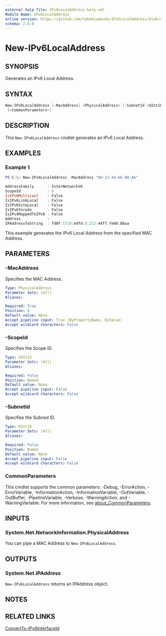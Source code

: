 ```yaml
---
external help file: IPv6LocalAddress-help.xml
Module Name: IPv6LocalAddress
online version: https://github.com/takakiwakuda/IPv6LocalAddress/blob/main/docs/New-IPv6LocalAddress.md
schema: 2.0.0
---
```


# New-IPv6LocalAddress

## SYNOPSIS

Generates an IPv6 Local Address.

## SYNTAX

```powershell
New-IPv6LocalAddress [-MacAddress] <PhysicalAddress> [-SubnetId <UInt16>] [-ScopeId <UInt32>]
 [<CommonParameters>]
```

## DESCRIPTION

This `New-IPv6LocalAddress` cmdlet generates an IPv6 Local Address.

## EXAMPLES

### Example 1

```powershell
PS C:\> New-IPv6LocalAddress -MacAddress "00-22-44-66-88-AA"

AddressFamily      : InterNetworkV6
ScopeId            : 0
IsIPv6Multicast    : False
IsIPv6LinkLocal    : False
IsIPv6SiteLocal    : False
IsIPv6Teredo       : False
IsIPv4MappedToIPv6 : False
Address            :
IPAddressToString  : fd0f:1710:e9fd:0:222:44ff:fe66:88aa
```

This example generates the IPv6 Local Address from the specified MAC Address.

## PARAMETERS

### -MacAddress

Specifies the MAC Address.

```yaml
Type: PhysicalAddress
Parameter Sets: (All)
Aliases:

Required: True
Position: 0
Default value: None
Accept pipeline input: True (ByPropertyName, ByValue)
Accept wildcard characters: False
```

### -ScopeId

Specifies the Scope ID.

```yaml
Type: UInt32
Parameter Sets: (All)
Aliases:

Required: False
Position: Named
Default value: None
Accept pipeline input: False
Accept wildcard characters: False
```

### -SubnetId

Specifies the Subned ID.

```yaml
Type: UInt16
Parameter Sets: (All)
Aliases:

Required: False
Position: Named
Default value: None
Accept pipeline input: False
Accept wildcard characters: False
```

### CommonParameters

This cmdlet supports the common parameters: -Debug, -ErrorAction, -ErrorVariable, -InformationAction, -InformationVariable, -OutVariable, -OutBuffer, -PipelineVariable, -Verbose, -WarningAction, and -WarningVariable. For more information, see [about_CommonParameters](http://go.microsoft.com/fwlink/?LinkID=113216).

## INPUTS

### System.Net.NetworkInformation.PhysicalAddress

You can pipe a MAC Address to `New-IPv6LocalAddress`.

## OUTPUTS

### System.Net.IPAddress

`New-IPv6LocalAddress` returns an IPAddress object.

## NOTES

## RELATED LINKS

[ConvertTo-IPv6InterfaceId](https://github.com/takakiwakuda/IPv6LocalAddress/blob/main/docs/ConvertTo-IPv6InterfaceId.md)
